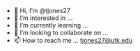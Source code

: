 - 👋 Hi, I’m @tjones27 
- 👀 I’m interested in ... 
- 🌱 I’m currently learning ...
- 💞️ I’m looking to collaborate on ...
- 📫 How to reach me ... tjones27@utk.edu

<!---
tjones27/tjones27 is a ✨ special ✨ repository because its `README.md` (this file) appears on your GitHub profile.
You can click the Preview link to take a look at your changes.
--->
